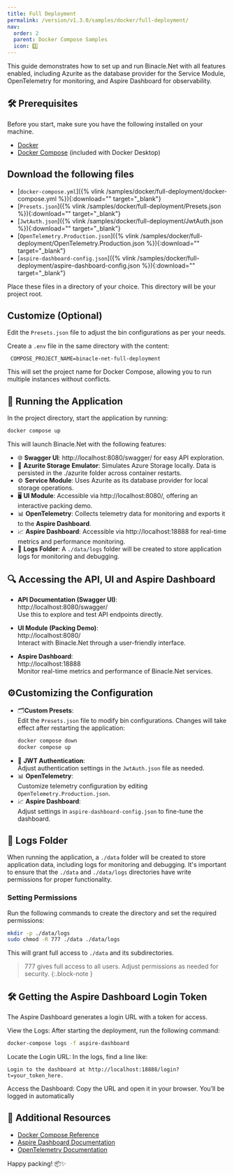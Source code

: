 ```yaml
---
title: Full Deployment
permalink: /version/v1.3.0/samples/docker/full-deployment/
nav:
  order: 2
  parent: Docker Compose Samples
  icon: 2️⃣
---
```


This guide demonstrates how to set up and run Binacle.Net with all features enabled, including Azurite as the database provider for the Service Module, OpenTelemetry for monitoring, and Aspire Dashboard for observability.


## 🛠️ Prerequisites

Before you start, make sure you have the following installed on your machine.

- [Docker](https://www.docker.com/get-started)
- [Docker Compose](https://www.docker.com/get-started) (included with Docker Desktop)


## Download the following files

- [`docker-compose.yml`]({% vlink /samples/docker/full-deployment/docker-compose.yml %}){:download="" target="_blank"}
- [`Presets.json`]({% vlink /samples/docker/full-deployment/Presets.json %}){:download="" target="_blank"}
- [`JwtAuth.json`]({% vlink /samples/docker/full-deployment/JwtAuth.json %}){:download="" target="_blank"}
- [`OpenTelemetry.Production.json`]({% vlink /samples/docker/full-deployment/OpenTelemetry.Production.json %}){:download="" target="_blank"}
- [`aspire-dashboard-config.json`]({% vlink /samples/docker/full-deployment/aspire-dashboard-config.json %}){:download="" target="_blank"}


Place these files in a directory of your choice. This directory will be your project root.

## Customize (Optional)

Edit the `Presets.json` file to adjust the bin configurations as per your needs.

Create a `.env` file in the same directory with the content:
```text
 COMPOSE_PROJECT_NAME=binacle-net-full-deployment
```  

This will set the project name for Docker Compose, allowing you to run multiple instances without conflicts.

## 🚀 Running the Application
In the project directory, start the application by running:

```bash
docker compose up
```

This will launch Binacle.Net with the following features:
- 🌐 **Swagger UI**: http://localhost:8080/swagger/ for easy API exploration.
- 💾 **Azurite Storage Emulator**: Simulates Azure Storage locally. Data is persisted in the ./azurite folder across container restarts.
- ⚙️ **Service Module**: Uses Azurite as its database provider for local storage operations.
- 🖥️ **UI Module**: Accessible via http://localhost:8080/, offering an interactive packing demo.
- 📊 **OpenTelemetry**: Collects telemetry data for monitoring and exports it to the **Aspire Dashboard**.
- 📈 **Aspire Dashboard**: Accessible via http://localhost:18888 for real-time metrics and performance monitoring.
- 📂 **Logs Folder**: A `./data/logs` folder will be created to store application logs for monitoring and debugging.


## 🔍 Accessing the API, UI and Aspire Dashboard

- **API Documentation (Swagger UI)**:<br>
  http://localhost:8080/swagger/ <br>
  Use this to explore and test API endpoints directly.

- **UI Module (Packing Demo)**:<br>
  http://localhost:8080/<br>
  Interact with Binacle.Net through a user-friendly interface.

- **Aspire Dashboard**:<br>
  http://localhost:18888<br>
  Monitor real-time metrics and performance of Binacle.Net services.


## ⚙️Customizing the Configuration

- 🗂️**Custom Presets**:  
  Edit the `Presets.json` file to modify bin configurations. Changes will take effect after restarting the application:
  ```bash
  docker compose down
  docker compose up
  ```
- 🔐 **JWT Authentication**:  
  Adjust authentication settings in the `JwtAuth.json` file as needed.
- 📊 **OpenTelemetry**:  
  Customize telemetry configuration by editing `OpenTelemetry.Production.json`.
- 📈 **Aspire Dashboard**:  
  Adjust settings in `aspire-dashboard-config.json` to fine-tune the dashboard.

## 📂 Logs Folder
When running the application, a `./data` folder will be created to store application data, including logs for monitoring and debugging. It's important to ensure that the `./data` and `./data/logs` directories have write permissions for proper functionality.

### Setting Permissions
Run the following commands to create the directory and set the required permissions:

```bash
mkdir -p ./data/logs
sudo chmod -R 777 ./data ./data/logs
```
This will grant full access to `./data` and its subdirectories.

> 777 gives full access to all users. Adjust permissions as needed for security.
{:.block-note }

## 🛠️ Getting the Aspire Dashboard Login Token
The Aspire Dashboard generates a login URL with a token for access.

View the Logs: After starting the deployment, run the following command:
```bash
docker-compose logs -f aspire-dashboard
```
Locate the Login URL: In the logs, find a line like:
```text
Login to the dashboard at http://localhost:18888/login?t=your_token_here.
```
Access the Dashboard: Copy the URL and open it in your browser. You’ll be logged in automatically

## 📄 Additional Resources
- [Docker Compose Reference](https://docs.docker.com/compose/)
- [Aspire Dashboard Documentation](https://learn.microsoft.com/en-us/dotnet/aspire/fundamentals/dashboard/overview?tabs=bash)
- [OpenTelemetry Documentation](https://opentelemetry.io/docs/)

Happy packing! 📦✨
